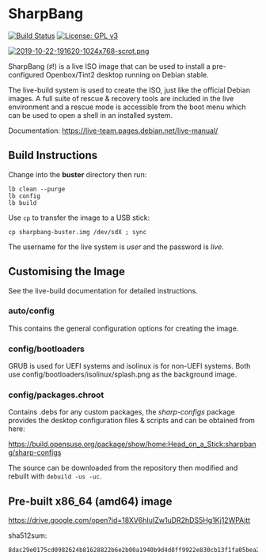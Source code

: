 # SharpBang

[![Build Status](https://travis-ci.com/Head-on-a-Stick/SharpBang.svg?branch=master)](https://travis-ci.com/Head-on-a-Stick/SharpBang)   [![License: GPL v3](https://img.shields.io/badge/License-GPLv3-blue.svg)](https://www.gnu.org/licenses/gpl-3.0)

[![2019-10-22-191620-1024x768-scrot.png](https://i.postimg.cc/3wvjkRHv/2019-10-22-191620-1024x768-scrot.png)](https://postimg.cc/R3vJ8vhS)

SharpBang (♯!) is a live ISO image that can be used to install a pre-configured Openbox/Tint2 desktop running on Debian stable.

The live-build system is used to create the ISO, just like the official Debian images. A full suite of rescue & recovery tools are included in the live environment and a rescue mode is accessible from the boot menu which can be used to open a shell in an installed system.

Documentation: https://live-team.pages.debian.net/live-manual/

## Build Instructions

Change into the **buster** directory then run:
```
lb clean --purge
lb config
lb build
```
Use `cp` to transfer the image to a USB stick:
```
cp sharpbang-buster.img /dev/sdX ; sync
```
The username for the live system is *user* and the password is *live*.

## Customising the Image

See the live-build documentation for detailed instructions.

### auto/config

This contains the general configuration options for creating the image.

### config/bootloaders

GRUB is used for UEFI systems and isolinux is for non-UEFI systems. Both use config/bootloaders/isolinux/splash.png as the background image.

### config/packages.chroot

Contains .debs for any custom packages, the *sharp-configs* package provides the desktop configuration files & scripts and can be obtained from here:

https://build.opensuse.org/package/show/home:Head_on_a_Stick:sharpbang/sharp-configs

The source can be downloaded from the repository then modified and rebuilt with `debuild -us -uc`.

## Pre-built x86_64 (amd64) image

https://drive.google.com/open?id=18XV6hIuIZw1uDR2hDS5Hg1Kj12WPAjtt

sha512sum:
```
8dac29e0175cd0982624b81628822b6e2b00a1940b9d4d8ff9922e830cb13f1fa05bea29255f4f8840df1ef6ffa94db4229eb3605492e63524f65c0076090b76
```

